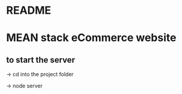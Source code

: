 README
======

# MEAN stack eCommerce website 

to start the server
------

-> cd into the project folder

-> node server
